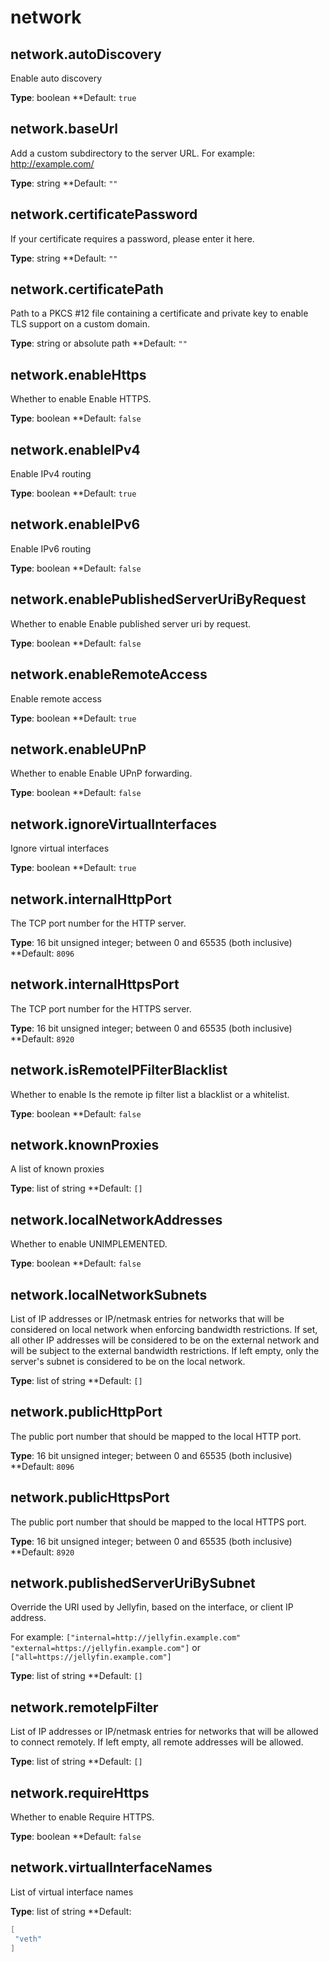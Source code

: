 # network
## network.autoDiscovery
Enable auto discovery

**Type**: boolean
**Default: `true`

## network.baseUrl
Add a custom subdirectory to the server URL. For example: http://example.com/<baseurl>

**Type**: string
**Default: `""`

## network.certificatePassword
If your certificate requires a password, please enter it here.

**Type**: string
**Default: `""`

## network.certificatePath
Path to a PKCS #12 file containing a certificate and private key to enable TLS support on a custom domain.

**Type**: string or absolute path
**Default: `""`

## network.enableHttps
Whether to enable Enable HTTPS.

**Type**: boolean
**Default: `false`

## network.enableIPv4
Enable IPv4 routing

**Type**: boolean
**Default: `true`

## network.enableIPv6
Enable IPv6 routing

**Type**: boolean
**Default: `false`

## network.enablePublishedServerUriByRequest
Whether to enable Enable published server uri by request.

**Type**: boolean
**Default: `false`

## network.enableRemoteAccess
Enable remote access

**Type**: boolean
**Default: `true`

## network.enableUPnP
Whether to enable Enable UPnP forwarding.

**Type**: boolean
**Default: `false`

## network.ignoreVirtualInterfaces
Ignore virtual interfaces

**Type**: boolean
**Default: `true`

## network.internalHttpPort
The TCP port number for the HTTP server.

**Type**: 16 bit unsigned integer; between 0 and 65535 (both inclusive)
**Default: `8096`

## network.internalHttpsPort
The TCP port number for the HTTPS server.

**Type**: 16 bit unsigned integer; between 0 and 65535 (both inclusive)
**Default: `8920`

## network.isRemoteIPFilterBlacklist
Whether to enable Is the remote ip filter list a blacklist or a whitelist.

**Type**: boolean
**Default: `false`

## network.knownProxies
A list of known proxies

**Type**: list of string
**Default: `[]`

## network.localNetworkAddresses
Whether to enable UNIMPLEMENTED.

**Type**: boolean
**Default: `false`

## network.localNetworkSubnets
List of IP addresses or IP/netmask entries for networks that will be considered on local network when enforcing bandwidth restrictions.
If set, all other IP addresses will be considered to be on the external network and will be subject to the external bandwidth restrictions.
If left empty, only the server's subnet is considered to be on the local network.


**Type**: list of string
**Default: `[]`

## network.publicHttpPort
The public port number that should be mapped to the local HTTP port.

**Type**: 16 bit unsigned integer; between 0 and 65535 (both inclusive)
**Default: `8096`

## network.publicHttpsPort
The public port number that should be mapped to the local HTTPS port.

**Type**: 16 bit unsigned integer; between 0 and 65535 (both inclusive)
**Default: `8920`

## network.publishedServerUriBySubnet
Override the URI used by Jellyfin, based on the interface, or client IP address.

For example: `["internal=http://jellyfin.example.com" "external=https://jellyfin.example.com"]` or `["all=https://jellyfin.example.com"]`


**Type**: list of string
**Default: `[]`

## network.remoteIpFilter
List of IP addresses or IP/netmask entries for networks that will be allowed to connect remotely.
If left empty, all remote addresses will be allowed.


**Type**: list of string
**Default: `[]`

## network.requireHttps
Whether to enable Require HTTPS.

**Type**: boolean
**Default: `false`

## network.virtualInterfaceNames
List of virtual interface names

**Type**: list of string
**Default: 
```nix
[
 "veth"
]
```
